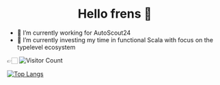 <h1 align="center">Hello frens 👋</h1>

- 🔭 I’m currently working for AutoScout24
- 🌱 I’m currently investing my time in functional Scala with focus on the typelevel ecosystem

👉🏻 ![Visitor Count](https://profile-counter.glitch.me/antebotic/count.svg)


[![Top Langs](https://github-readme-stats.vercel.app/api/top-langs/?username=antebotic&layout=compact&theme=merko)](https://github.com/anuraghazra/github-readme-stats)
